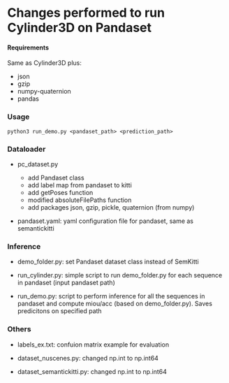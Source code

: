 # Changes performed to run Cylinder3D on Pandaset

#### Requirements

Same as Cylinder3D plus:
* json
* gzip
* numpy-quaternion
* pandas

### Usage

    python3 run_demo.py <pandaset_path> <prediction_path>

### Dataloader

* pc_dataset.py
    * add Pandaset class
    * add label map from pandaset to kitti
    * add getPoses function
    * modified absoluteFilePaths function
    * add packages json, gzip, pickle, quaternion (from numpy)

* pandaset.yaml: yaml configuration file for pandaset, same as semantickitti

### Inference

* demo_folder.py: set Pandaset dataset class instead of SemKitti

* run_cylinder.py: simple script to run demo_folder.py for each sequence in pandaset (input pandaset path)

* run_demo.py: script to perform inference for all the sequences in pandaset and compute miou/acc (based on demo_folder.py). Saves predicitons on specified path

### Others

* labels_ex.txt: confuion matrix example for evaluation

* dataset_nuscenes.py: changed np.int to np.int64

* dataset_semantickitti.py: changed np.int to np.int64
